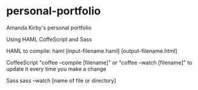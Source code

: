 personal-portfolio
==================

Amanda Kirby's personal portfolio

Using HAML CoffeScript and Sass

HAML
to compile: haml [input-filename.haml] [output-filename.html]

CoffeeScript
"coffee –compile [filename]"  or
"coffee –watch [filename]" to update it every time you make a change

Sass
sass –watch [name of file or directory]

